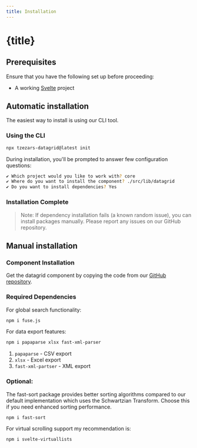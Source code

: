 ```yaml
---
title: Installation
---
```


<script>
</script>

# {title}

## Prerequisites
Ensure that you have the following set up before proceeding:
- A working [Svelte](https://svelte.dev/) project

## Automatic installation

The easiest way to install is using our CLI tool.

### Using the CLI

```bash
npx tzezars-datagrid@latest init
```

During installation, you'll be prompted to answer few configuration questions:

```bash
✔ Which project would you like to work with? core
✔ Where do you want to install the component? ./src/lib/datagrid
✔ Do you want to install dependencies? Yes
```

### Installation Complete

> Note: If dependency installation fails (a known random issue), you can install packages manually. Please report any issues on our GitHub repository.

## Manual installation

### Component Installation

Get the datagrid component by copying the code from our [GitHub repository](https://github.com/tzezar/datagrid/tree/main/packages/cli/datagrid).

### Required Dependencies

For global search functionality:

```bash
npm i fuse.js
```

For data export features:

```bash
npm i papaparse xlsx fast-xml-parser
```
1. `papaparse` - CSV export
2. `xlsx` - Excel export
3. `fast-xml-partser` - XML export


### Optional:

The fast-sort package provides better sorting algorithms compared to our default implementation which uses the Schwartzian Transform. Choose this if you need enhanced sorting performance.

```bash
npm i fast-sort
```

For virtual scrolling support my recommendation is:

```bash
npm i svelte-virtuallists
```
